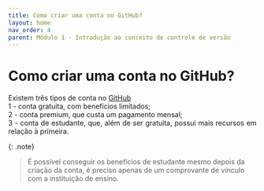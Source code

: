 ```yaml
---
title: Como criar uma conta no GitHub?
layout: home
nav_order: 4
parent: Módulo 1 - Introdução ao conceito de controle de versão
---
```


<h1>Como criar uma conta no GitHub?</h1>

<p align = "justify">
Existem três tipos de conta no <a href="https://github.com/">GitHub</a>
<br>1 - conta gratuita, com benefícios limitados;
<br>2 - conta premium, que custa um pagamento mensal; 
<br>3 - conta de estudante, que, além de ser gratuita, possui mais recursos em relação à primeira.
</p>

{: .note} 
>É possível conseguir os benefícios de estudante mesmo depois da criação da conta, é preciso apenas de um comprovante de vínculo com a instituição de ensino.
